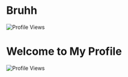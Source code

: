 
# Bruhh

![Profile Views](https://count.getloli.com/get/@:sinferno-1)


# Welcome to My Profile

![Profile Views](https://img.shields.io/badge/dynamic/json?url=https://a935-152-58-185-143.ngrok-free.app/&label=Profile%20Views&query=$.count&color=blue)
